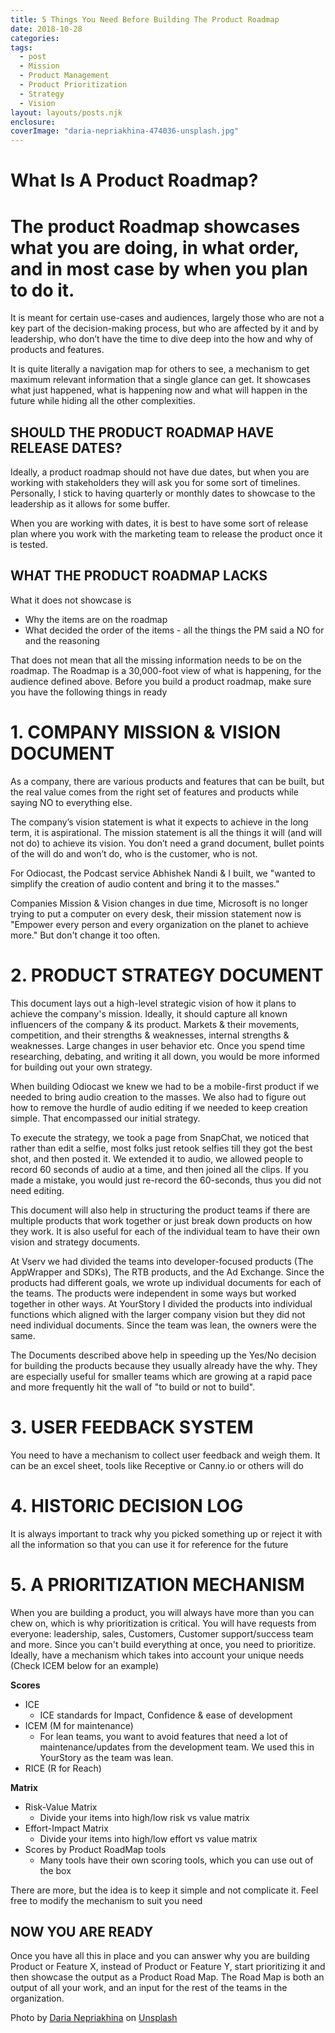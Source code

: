 ```yaml
---
title: 5 Things You Need Before Building The Product Roadmap
date: 2018-10-28
categories: 
tags: 
  - post
  - Mission
  - Product Management 
  - Product Prioritization
  - Strategy 
  - Vision
layout: layouts/posts.njk
enclosure:
coverImage: "daria-nepriakhina-474036-unsplash.jpg"
---
```


# What Is A Product Roadmap?

# The product Roadmap showcases what you are doing, in what order, and in most case by when you plan to do it.

It is meant for certain use-cases and audiences, largely those who are not a key part of the decision-making process, but who are affected by it and by leadership, who don’t have the time to dive deep into the how and why of products and features.

It is quite literally a navigation map for others to see, a mechanism to get maximum relevant information that a single glance can get. It showcases what just happened, what is happening now and what will happen in the future while hiding all the other complexities.

## SHOULD THE PRODUCT ROADMAP HAVE RELEASE DATES?

Ideally, a product roadmap should not have due dates, but when you are working with stakeholders they will ask you for some sort of timelines. Personally, I stick to having quarterly or monthly dates to showcase to the leadership as it allows for some buffer.

When you are working with dates, it is best to have some sort of release plan where you work with the marketing team to release the product once it is tested.

## WHAT THE PRODUCT ROADMAP LACKS

What it does not showcase is

- Why the items are on the roadmap
- What decided the order of the items - all the things the PM said a NO for and the reasoning

That does not mean that all the missing information needs to be on the roadmap. The Roadmap is a 30,000-foot view of what is happening, for the audience defined above. Before you build a product roadmap, make sure you have the following things in ready

# 1\. COMPANY MISSION & VISION DOCUMENT

As a company, there are various products and features that can be built, but the real value comes from the right set of features and products while saying NO to everything else.

The company’s vision statement is what it expects to achieve in the long term, it is aspirational. The mission statement is all the things it will (and will not do) to achieve its vision. You don’t need a grand document, bullet points of the will do and won’t do, who is the customer, who is not.

For Odiocast, the Podcast service Abhishek Nandi & I built, we "wanted to simplify the creation of audio content and bring it to the masses."

Companies Mission & Vision changes in due time, Microsoft is no longer trying to put a computer on every desk, their mission statement now is "Empower every person and every organization on the planet to achieve more." But don't change it too often.

# 2\. PRODUCT STRATEGY DOCUMENT

This document lays out a high-level strategic vision of how it plans to achieve the company's mission. Ideally, it should capture all known influencers of the company & its product. Markets & their movements, competition, and their strengths & weaknesses, internal strengths & weaknesses. Large changes in user behavior etc. Once you spend time researching, debating, and writing it all down, you would be more informed for building out your own strategy.

When building Odiocast we knew we had to be a mobile-first product if we needed to bring audio creation to the masses. We also had to figure out how to remove the hurdle of audio editing if we needed to keep creation simple. That encompassed our initial strategy.

To execute the strategy, we took a page from SnapChat, we noticed that rather than edit a selfie, most folks just retook selfies till they got the best shot, and then posted it. We extended it to audio, we allowed people to record 60 seconds of audio at a time, and then joined all the clips. If you made a mistake, you would just re-record the 60-seconds, thus you did not need editing.

This document will also help in structuring the product teams if there are multiple products that work together or just break down products on how they work. It is also useful for each of the individual team to have their own vision and strategy documents.

At Vserv we had divided the teams into developer-focused products (The AppWrapper and SDKs), The RTB products, and the Ad Exchange. Since the products had different goals, we wrote up individual documents for each of the teams. The products were independent in some ways but worked together in other ways. At YourStory I divided the products into individual functions which aligned with the larger company vision but they did not need individual documents. Since the team was lean, the owners were the same.

The Documents described above help in speeding up the Yes/No decision for building the products because they usually already have the why. They are especially useful for smaller teams which are growing at a rapid pace and more frequently hit the wall of "to build or not to build".

# 3\. USER FEEDBACK SYSTEM

You need to have a mechanism to collect user feedback and weigh them. It can be an excel sheet, tools like Receptive or Canny.io or others will do

# 4\. HISTORIC DECISION LOG

It is always important to track why you picked something up or reject it with all the information so that you can use it for reference for the future

# 5\. A PRIORITIZATION MECHANISM

When you are building a product, you will always have more than you can chew on, which is why prioritization is critical. You will have requests from everyone: leadership, sales, Customers, Customer support/success team and more. Since you can't build everything at once, you need to prioritize. Ideally, have a mechanism which takes into account your unique needs (Check ICEM below for an example)

**Scores**

- ICE
    - ICE standards for Impact, Confidence & ease of development
- ICEM (M for maintenance)
    - For lean teams, you want to avoid features that need a lot of maintenance/updates from the development team. We used this in YourStory as the team was lean.
- RICE (R for Reach)

**Matrix**

- Risk-Value Matrix
    - Divide your items into high/low risk vs value matrix
- Effort-Impact Matrix
    - Divide your items into high/low effort vs value matrix
- Scores by Product RoadMap tools
    - Many tools have their own scoring tools, which you can use out of the box

There are more, but the idea is to keep it simple and not complicate it. Feel free to modify the mechanism to suit you need

## NOW YOU ARE READY

Once you have all this in place and you can answer why you are building Product or Feature X, instead of Product or Feature Y, start prioritizing it and then showcase the output as a Product Road Map. The Road Map is both an output of all your work, and an input for the rest of the teams in the organization.

Photo by [Daria Nepriakhina](https://unsplash.com/photos/zoCDWPuiRuA?utm_source=unsplash&utm_medium=referral&utm_content=creditCopyText) on [Unsplash](https://unsplash.com/search/photos/post-it-notes?utm_source=unsplash&utm_medium=referral&utm_content=creditCopyText)
